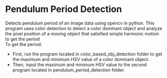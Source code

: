 # Pendulum Period Detection
Detects pendulum period of an image data using opencv in python. This program uses color detection to detect a color dominant object 
and analyze the pixel position of a moving object that satisfied simple harmonic motion to get the period
</br> To get the period:
- First, run the program located in color_based_obj_detection folder to get the maximum and minimum HSV value of a color dominant object.
- Then, input the maximum and minimum HSV value to the second program located in pendulum_period_detection folder.
